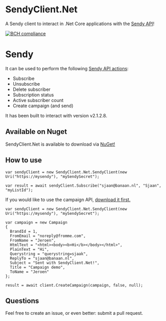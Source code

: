 # SendyClient.Net
A Sendy client to interact in .Net Core applications with the [Sendy API](https://sendy.co)!

[![BCH compliance](https://bettercodehub.com/edge/badge/kloarubeek/SendyClient.Net?branch=master)](https://bettercodehub.com/)

# Sendy
It can be used to perform the following [Sendy API actions](https://sendy.co/api):
- Subscribe
- Unsubscribe
- Delete subscriber
- Subscription status
- Active subscriber count
- Create campaign (and send)

It has been built to interact with version v2.1.2.8.

## Available on Nuget

SendyClient.Net is available to download via [NuGet!](https://www.nuget.org/packages/SendyClient.Net/)

## How to use

```
var sendyClient = new SendyClient.Net.SendyClient(new Uri("https://mysendy"), "mySendySecret");

var result = await sendyClient.Subscribe("sjaan@banaan.nl", "Sjaan", "myListId");
```

If you would like to use the campaign API, [download it first.](http://forum.sendy.co/discussion/768/added-some-api-functionality/p1)

```
var sendyClient = new SendyClient.Net.SendyClient(new Uri("https://mysendy"), "mySendySecret");

var campaign = new Campaign
{
  BrandId = 1,
  FromEmail = "noreply@fromme.com",
  FromName = "Jeroen",
  HtmlText = "<html><body><b>Hi</b></body></html>",
  PlainText = "Hi",
  Querystring = "querystring=sjaak",
  ReplyTo = "sjaan@banaan.nl",
  Subject = "Sent with SendyClient.Net!",
  Title = "Campaign demo",
  ToName = "Jeroen"
};

result = await client.CreateCampaign(campaign, false, null);
```

## Questions
Feel free to create an issue, or even better: submit a pull request.
